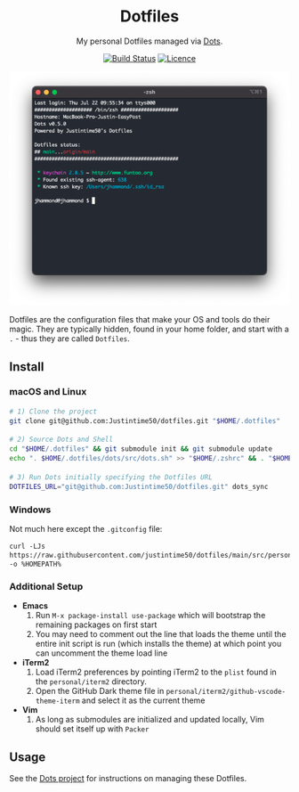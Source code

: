 <div align="center">

# Dotfiles

My personal Dotfiles managed via [Dots](https://github.com/Justintime50/dots).

[![Build Status](https://github.com/Justintime50/dotfiles/workflows/build/badge.svg)](https://github.com/Justintime50/dotfiles/actions)
[![Licence](https://img.shields.io/github/license/justintime50/dotfiles)](LICENSE)

<img src="https://raw.githubusercontent.com/justintime50/assets/main/src/dotfiles/showcase.png" alt="Showcase">

</div>

Dotfiles are the configuration files that make your OS and tools do their magic. They are typically hidden, found in your home folder, and start with a `.` - thus they are called `Dotfiles`.

## Install

### macOS and Linux

```bash
# 1) Clone the project
git clone git@github.com:Justintime50/dotfiles.git "$HOME/.dotfiles"

# 2) Source Dots and Shell
cd "$HOME/.dotfiles" && git submodule init && git submodule update
echo ". $HOME/.dotfiles/dots/src/dots.sh" >> "$HOME/.zshrc" && . "$HOME/.zshrc"

# 3) Run Dots initially specifying the Dotfiles URL
DOTFILES_URL="git@github.com:Justintime50/dotfiles.git" dots_sync
```

### Windows

Not much here except the `.gitconfig` file:

```batch
curl -LJs https://raw.githubusercontent.com/justintime50/dotfiles/main/src/personal/home/.gitconfig -o %HOMEPATH%
```

### Additional Setup

* **Emacs**
    1. Run `M-x package-install use-package` which will bootstrap the remaining packages on first start
    1. You may need to comment out the line that loads the theme until the entire init script is run (which installs the theme) at which point you can uncomment the theme load line
* **iTerm2**
    1. Load iTerm2 preferences by pointing iTerm2 to the `plist` found in the `personal/iterm2` directory.
    2. Open the GitHub Dark theme file in `personal/iterm2/github-vscode-theme-iterm` and select it as the current theme
* **Vim**
    1. As long as submodules are initialized and updated locally, Vim should set itself up with `Packer`

## Usage

See the [Dots project](https://github.com/Justintime50/dots) for instructions on managing these Dotfiles.
